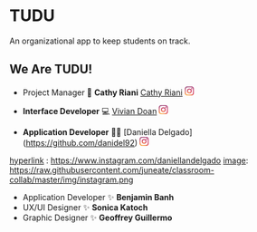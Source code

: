 # TUDU
An organizational app to keep students on track.

## We Are TUDU!

- Project Manager 📝 __Cathy Riani__ [Cathy Riani](https://github.com/cathyriani) [![alt text][image]][hyperlink]

  [hyperlink]: https://www.instagram.com/cathyriani/
  [image]: https://raw.githubusercontent.com/juneate/classroom-collab/master/img/instagram.png

- __Interface Developer__ 💻 [Vivian Doan](https://github.com/viviandoan) [![alt text][image]][hyperlink]

  [hyperlink]: https://www.instagram.com/vivdoan/
  [image]: https://raw.githubusercontent.com/juneate/classroom-collab/master/img/instagram.png

- __Application Developer__ 💃🏻 [Daniella Delgado] (https://github.com/danidel92) [![alt text][image]][hyperlink]

[hyperlink] : https://www.instagram.com/daniellandelgado
[image]: https://raw.githubusercontent.com/juneate/classroom-collab/master/img/instagram.png
- Application Developer ✨ __Benjamin Banh__
- UX/UI Designer ✨ __Sonica Katoch__
- Graphic Designer ✨ __Geoffrey Guillermo__
